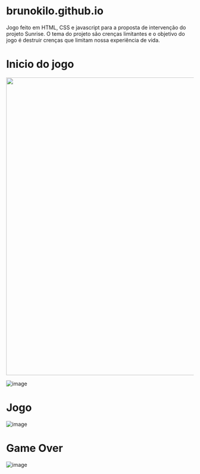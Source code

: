 # brunokilo.github.io
Jogo feito em HTML, CSS e javascript para a proposta de intervenção do projeto Sunrise. O tema do projeto são crenças limitantes e o objetivo do jogo é destruir crenças que limitam nossa experiência de vida. 


# Inicio do jogo 

<img src="https://github.com/user-attachments/assets/478d1666-2792-4c63-9d03-27797173df37" width="800" />

![image](https://github.com/user-attachments/assets/478d1666-2792-4c63-9d03-27797173df37)

# Jogo 

![image](https://github.com/user-attachments/assets/51dafb3a-6553-4ebf-8fb7-60bebf465fbf)




# Game Over
![image](https://github.com/user-attachments/assets/e4865a19-2e9e-467d-9de3-96bf8b29ee6c)
